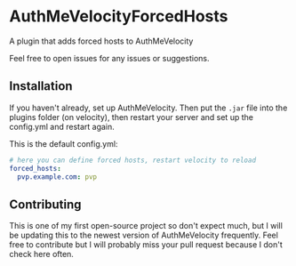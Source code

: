 # AuthMeVelocityForcedHosts
A plugin that adds forced hosts to AuthMeVelocity

Feel free to open issues for any issues or suggestions.

## Installation
If you haven't already, set up AuthMeVelocity. Then put the `.jar` file into the plugins folder (on velocity), then restart your server and set up the config.yml and restart again.

This is the default config.yml:
```yaml
# here you can define forced hosts, restart velocity to reload
forced_hosts:
  pvp.example.com: pvp
```

## Contributing
This is one of my first open-source project so don't expect much, but I will be updating this to the newest version of AuthMeVelocity frequently. Feel free to contribute but I will probably miss your pull request because I don't check here often.

